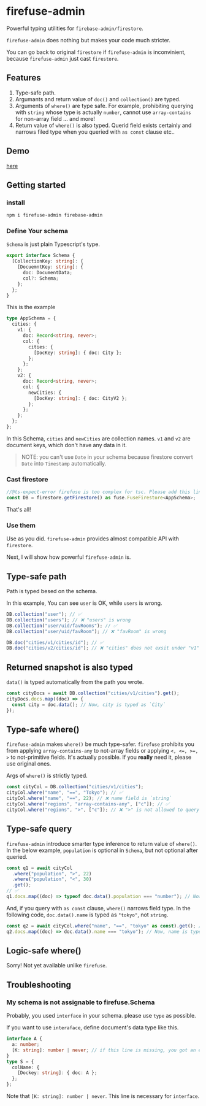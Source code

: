 # firefuse-admin

Powerful typing utilities for `firebase-admin/firestore`.

`firefuse-admin` does nothing but makes your code much stricter.

You can go back to original `firestore` if `firefuse-admin` is inconvinient, because `firefuse-admin` just cast `firestore`.

## Features

1. Type-safe path.
1. Argumants and return value of `doc()` and `collection()` are typed.
1. Arguments of `where()` are type safe. For example, prohibiting querying with `string` whose type is actually `number`, cannot use `array-contains` for non-array field ... and more!
1. Return value of `where()` is also typed. Querid field exists certainly and narrows filed type when you queried with `as const` clause etc..

## Demo

[here](https://githubbox.com/Hagihara-A/fire-fuse/blob/master/firefuse-admin/demo.ts)

## Getting started

### install

```sh
npm i firefuse-admin firebase-admin
```

### Define Your schema

`Schema` is just plain Typescript's type.

```ts
export interface Schema {
  [CollectionKey: string]: {
    [DocuemntKey: string]: {
      doc: DocumentData;
      col?: Schema;
    };
  };
}
```

This is the example

```ts
type AppSchema = {
  cities: {
    v1: {
      doc: Record<string, never>;
      col: {
        cities: {
          [DocKey: string]: { doc: City };
        };
      };
    };
    v2: {
      doc: Record<string, never>;
      col: {
        newCities: {
          [DocKey: string]: { doc: CityV2 };
        };
      };
    };
  };
};
```

In this Schema, `cities` and `newCities` are collection names. `v1` and `v2` are document keys, which don't have any data in it.

> NOTE: you can't use `Date` in your schema because firestore convert `Date` into `Timestamp` automatically.

### Cast firestore

```ts
//@ts-expect-error firefuse is too complex for tsc. Please add this line to ignore recursion limit.
const DB = firestore.getFirestore() as fuse.FuseFirestore<AppSchema>;
```

That's all!

### Use them

Use as you did. `firefuse-admin` provides almost compatible API with `firestore`.

Next, I will show how powerful `firefuse-admin` is.

## Type-safe path

Path is typed besed on the schema.

In this example, You can see `user` is OK, while `users` is wrong.

```ts
DB.collection("user"); // ✅
DB.collection("users"); // ❌ "users" is wrong
DB.collection("user/uid/favRooms"); // ✅
DB.collection("user/uid/favRoom"); // ❌ "favRoom" is wrong

DB.doc("cities/v1/cities/id"); // ✅
DB.doc("cities/v2/cities/id"); // ❌ "cities" does not exsit under "v1"
```

## Returned snapshot is also typed

`data()` is typed automatically from the path you wrote.

```ts
const cityDocs = await DB.collection("cities/v1/cities").get();
cityDocs.docs.map((doc) => {
  const city = doc.data(); // Now, city is typed as `City`
});
```

## Type-safe where()

`firefuse-admin` makes `where()` be much type-safer. `firefuse` prohibits you from applying `array-contains-any` to not-array fields or applying `<, <=, >=, >` to not-primitive fields. It's actually possible. If you **really** need it, please use original ones.

Args of `where()` is strictly typed.

```ts
const cityCol = DB.collection("cities/v1/cities");
cityCol.where("name", "==", "Tokyo"); // ✅
cityCol.where("name", "==", 22); // ❌ name field is `string`
cityCol.where("regions", "array-contains-any", ["c"]); // ✅
cityCol.where("regions", ">", ["c"]); // ❌ ">" is not allowed to query an array field
```

## Type-safe query

`firefuse-admin` introduce smarter type inference to return value of `where()`.
In the below example, `population` is optional in `Schema`, but not optional after queried.

```ts
const q1 = await cityCol
  .where("population", ">", 22)
  .where("population", "<", 30)
  .get();
// ✅
q1.docs.map((doc) => typeof doc.data().population === "number"); // Now, `population` is `number`, not `number | undefined`. Because queried filed must exist
```

And, if you query with `as const` clause, `where()` narrows field type.
In the following code, `doc.data().name` is typed as `"tokyo"`, not `string`.

```ts
const q2 = await cityCol.where("name", "==", "tokyo" as const).get(); // ✅: note `as const`
q2.docs.map((doc) => doc.data().name === "tokyo"); // Now, name is typed as `"tokyo"` because you queried it !!
```

## Logic-safe where()

Sorry! Not yet available unlike `firefuse`.

## Troubleshooting

### My schema is not assignable to firefuse.Schema

Probably, you used `interface` in your schema. please use `type` as possible.

If you want to use `interaface`, define document's data type like this.

```ts
interface A {
  a: number;
  [K: string]: number | never; // if this line is missing, you got an error.
}
type S = {
  colName: {
    [Dockey: string]: { doc: A };
  };
};
```

Note that `[K: string]: number | never`. This line is necessary for `interface`.
